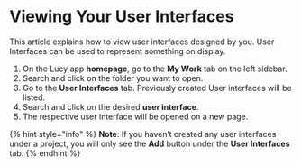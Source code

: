 # Viewing Your User Interfaces

This article explains how to view user interfaces designed by you. User Interfaces can be used to represent something on display.&#x20;

1. On the Lucy app **homepage**, go to the **My Work** tab on the left sidebar.
2. Search and click on the folder you want to open.
3. Go to the **User Interfaces** tab. Previously created User interfaces will be listed.
4. Search and click on the desired **user interface**.
5. The respective user interface will be opened on a new page.



{% hint style="info" %}
**Note**: If you haven’t created any user interfaces under a project, you will only see the **Add** button under the **User Interfaces** tab.
{% endhint %}
